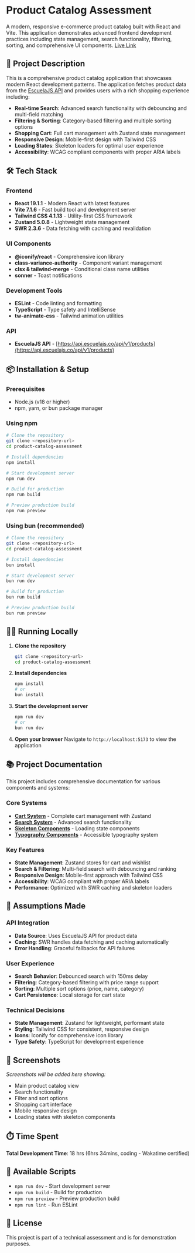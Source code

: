 # Product Catalog Assessment

A modern, responsive e-commerce product catalog built with React and Vite. This application demonstrates advanced frontend development practices including state management, search functionality, filtering, sorting, and comprehensive UI components.
[Live Link](https://subtle-elf-d055ea.netlify.app/)

## 🚀 Project Description

This is a comprehensive product catalog application that showcases modern React development patterns. The application fetches product data from the [EscuelaJS API](https://api.escuelajs.co/api/v1/products) and provides users with a rich shopping experience including:

- **Real-time Search**: Advanced search functionality with debouncing and multi-field matching
- **Filtering & Sorting**: Category-based filtering and multiple sorting options
- **Shopping Cart**: Full cart management with Zustand state management
- **Responsive Design**: Mobile-first design with Tailwind CSS
- **Loading States**: Skeleton loaders for optimal user experience
- **Accessibility**: WCAG compliant components with proper ARIA labels

## 🛠️ Tech Stack

### Frontend
- **React 19.1.1** - Modern React with latest features
- **Vite 7.1.6** - Fast build tool and development server
- **Tailwind CSS 4.1.13** - Utility-first CSS framework
- **Zustand 5.0.8** - Lightweight state management
- **SWR 2.3.6** - Data fetching with caching and revalidation

### UI Components
- **@iconify/react** - Comprehensive icon library
- **class-variance-authority** - Component variant management
- **clsx & tailwind-merge** - Conditional class name utilities
- **sonner** - Toast notifications

### Development Tools
- **ESLint** - Code linting and formatting
- **TypeScript** - Type safety and IntelliSense
- **tw-animate-css** - Tailwind animation utilities

### API
- **EscuelaJS API** - [https://api.escuelajs.co/api/v1/products](https://api.escuelajs.co/api/v1/products)

## 📦 Installation & Setup

### Prerequisites
- Node.js (v18 or higher)
- npm, yarn, or bun package manager

### Using npm
```bash
# Clone the repository
git clone <repository-url>
cd product-catalog-assessment

# Install dependencies
npm install

# Start development server
npm run dev

# Build for production
npm run build

# Preview production build
npm run preview
```

### Using bun (recommended)
```bash
# Clone the repository
git clone <repository-url>
cd product-catalog-assessment

# Install dependencies
bun install

# Start development server
bun run dev

# Build for production
bun run build

# Preview production build
bun run preview
```

## 🏃‍♂️ Running Locally

1. **Clone the repository**
   ```bash
   git clone <repository-url>
   cd product-catalog-assessment
   ```

2. **Install dependencies**
   ```bash
   npm install
   # or
   bun install
   ```

3. **Start the development server**
   ```bash
   npm run dev
   # or
   bun run dev
   ```

4. **Open your browser**
   Navigate to `http://localhost:5173` to view the application

## 📚 Project Documentation

This project includes comprehensive documentation for various components and systems:

### Core Systems
- **[Cart System](./src/store/cart-readme.md)** - Complete cart management with Zustand
- **[Search System](./src/utils/search-readme.md)** - Advanced search functionality
- **[Skeleton Components](./src/components/skeleton/skeleton-readme.md)** - Loading state components
- **[Typography Components](./src/components/typography/README.md)** - Accessible typography system

### Key Features
- **State Management**: Zustand stores for cart and wishlist
- **Search & Filtering**: Multi-field search with debouncing and ranking
- **Responsive Design**: Mobile-first approach with Tailwind CSS
- **Accessibility**: WCAG compliant with proper ARIA labels
- **Performance**: Optimized with SWR caching and skeleton loaders

## 🎯 Assumptions Made

### API Integration
- **Data Source**: Uses EscuelaJS API for product data
- **Caching**: SWR handles data fetching and caching automatically
- **Error Handling**: Graceful fallbacks for API failures

### User Experience
- **Search Behavior**: Debounced search with 150ms delay
- **Filtering**: Category-based filtering with price range support
- **Sorting**: Multiple sort options (price, name, category)
- **Cart Persistence**: Local storage for cart state

### Technical Decisions
- **State Management**: Zustand for lightweight, performant state
- **Styling**: Tailwind CSS for consistent, responsive design
- **Icons**: Iconify for comprehensive icon library
- **Type Safety**: TypeScript for development experience

## 📸 Screenshots

*Screenshots will be added here showing:*
- Main product catalog view
- Search functionality
- Filter and sort options
- Shopping cart interface
- Mobile responsive design
- Loading states with skeleton components

## ⏱️ Time Spent

**Total Development Time**: 18 hrs (6hrs 34mins, coding - Wakatime certified)


## 🚀 Available Scripts

- `npm run dev` - Start development server
- `npm run build` - Build for production
- `npm run preview` - Preview production build
- `npm run lint` - Run ESLint

## 📄 License

This project is part of a technical assessment and is for demonstration purposes.
